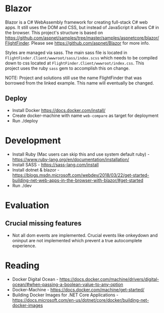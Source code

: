 # Blazor

Blazor is a C# WebAssembly framework for creating full-stack C# web apps. It still uses the DOM and CSS, but instead of JavaScript it allows C# in the browser. This project's structure is based on https://github.com/aspnet/samples/tree/master/samples/aspnetcore/blazor/FlightFinder. Please see https://github.com/aspnet/Blazor for more info.

Styles are managed via sass. The main sass file is located in `FlightFinder.Client/wwwroot/sass/index.scss` which needs to be compiled down to css located at `FlightFinder.Client/wwwroot/index.css`. This project uses the ruby `sass` gem to accomplish this on change.

NOTE: Project and solutions still use the name FlightFinder that was borrowed from the linked example. This name will eventually be changed.

## Deploy
* Install Docker https://docs.docker.com/install/
* Create docker-machine with name `web-compare` as target for deployment
* Run ./deploy

# Development
* Install Ruby (Mac users can skip this and use system default ruby) - https://www.ruby-lang.org/en/documentation/installation/
* Install SASS - https://sass-lang.com/install
* Install dotnet & blazor - https://blogs.msdn.microsoft.com/webdev/2018/03/22/get-started-building-net-web-apps-in-the-browser-with-blazor/#get-started
* Run ./dev

# Evaluation

## Crucial missing features
* Not all dom events are implemented. Crucial events like onkeydown and oninput are not implemented which prevent a true autocomplete experience.

# Reading
* Docker Digital Ocean - https://docs.docker.com/machine/drivers/digital-ocean/#when-passing-a-boolean-value-to-any-option
* Docker-Machine - https://docs.docker.com/machine/get-started/
* Building Docker Images for .NET Core Applications - https://docs.microsoft.com/en-us/dotnet/core/docker/building-net-docker-images
